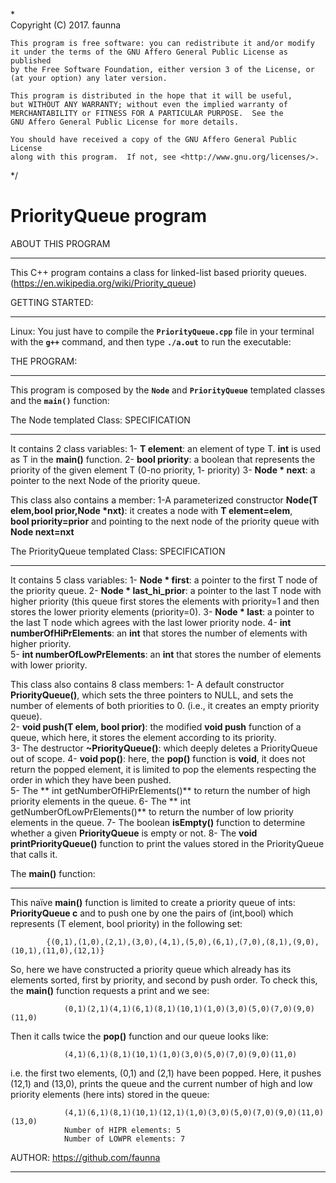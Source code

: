 *\
    Copyright (C) 2017. faunna

    This program is free software: you can redistribute it and/or modify
    it under the terms of the GNU Affero General Public License as published
    by the Free Software Foundation, either version 3 of the License, or
    (at your option) any later version.

    This program is distributed in the hope that it will be useful,
    but WITHOUT ANY WARRANTY; without even the implied warranty of
    MERCHANTABILITY or FITNESS FOR A PARTICULAR PURPOSE.  See the
    GNU Affero General Public License for more details.

    You should have received a copy of the GNU Affero General Public License
    along with this program.  If not, see <http://www.gnu.org/licenses/>.
*/



# PriorityQueue program

ABOUT THIS PROGRAM
__________________

This C++ program contains a class for linked-list based priority queues. (https://en.wikipedia.org/wiki/Priority_queue)



GETTING STARTED:
________________

Linux: You just have to compile the **`PriorityQueue.cpp`** file in your terminal with the **`g++`** command, and then type **`./a.out`** to run the executable: 


THE PROGRAM:
____________

This program is composed by the **`Node`** and **`PriorityQueue`** templated classes and the **`main()`** function:

The Node templated Class:			SPECIFICATION
_________________________

It contains 2 class variables:
	1- **T element**: an element of type T. **int** is used as T in the **main()** function.
        2- **bool priority**: a boolean that represents the priority of the given element T (0-no priority, 1- priority)
        3- **Node<T> * next**: a pointer to the next Node of the priority queue.
			
This class also contains a member:
	1-A parameterized constructor **Node<T>(T elem,bool prior,Node<T> *nxt)**: it creates a node with **T element=elem**, 	
	**bool priority=prior** and pointing to the next node of the priority queue with **Node<T> next=nxt**

The PriorityQueue templated Class:		SPECIFICATION
__________________________________


It contains 5 class variables:
	1- **Node<T> * first**: a pointer to the first T node of the priority queue. 
	2- **Node<T> * last_hi_prior**: a pointer to the last T node with higher priority (this queue first stores the elements 
		with priority=1 and then stores the lower priority elements (priority=0).
        3- **Node<T> * last**: a pointer to the last T node which agrees with the last lower priority node.
        4- **int numberOfHiPrElements**: an **int** that stores the number of elements with higher priority.		  	 
	5- **int numberOfLowPrElements**: an **int** that stores the number of elements with lower priority.			

This class also contains 8 class members:
	1- A default constructor **PriorityQueue()**, which sets the three pointers to NULL, and sets the number of elements of 
		both priorities to 0. (i.e., it creates an empty priority queue).	
	2- **void push(T elem, bool prior)**: the modified **void push** function of a queue, which here, it stores the element	
		according to its priority.				
	3- The destructor **~PriorityQueue<T>()**: which deeply deletes a PriorityQueue out of scope.
	4-  **void pop()**: here, the **pop()** function is **void**, it does not return the popped element, it is limited to pop 
		the elements respecting the order in which they have been pushed.	
	5- The ** int getNumberOfHiPrElements()** to return the number of high priority elements in the queue.
	6- The ** int getNumberOfLowPrElements()** to return the number of low priority elements in the queue.
	7- The boolean **isEmpty()** function to determine whether a given **PriorityQueue** is empty or not.
	8- The **void printPriorityQueue()** function to print the values stored in the PriorityQueue that calls it.



The **main()** function:
________________________

This naïve **main()** function is limited to create a priority queue of ints: **PriorityQueue<int> c** and to push one by one the 
pairs of (int,bool) which represents (T element, bool priority) in the following set:
				
			{(0,1),(1,0),(2,1),(3,0),(4,1),(5,0),(6,1),(7,0),(8,1),(9,0),(10,1),(11,0),(12,1)}


So, here we have constructed a priority queue which already has its elements sorted, first by priority, and second by push order. 
To check this, the **main()** function requests a print and we see:

				(0,1)(2,1)(4,1)(6,1)(8,1)(10,1)(1,0)(3,0)(5,0)(7,0)(9,0)(11,0)

Then it calls twice the **pop()** function and our queue looks like:

				(4,1)(6,1)(8,1)(10,1)(1,0)(3,0)(5,0)(7,0)(9,0)(11,0)

i.e. the first two elements, (0,1) and (2,1) have been popped. Here, it pushes (12,1) and (13,0), prints the queue and the current 
number of high and low priority elements (here ints) stored in the queue:
  
				(4,1)(6,1)(8,1)(10,1)(12,1)(1,0)(3,0)(5,0)(7,0)(9,0)(11,0)(13,0)
				Number of HIPR elements: 5
				Number of LOWPR elements: 7

AUTHOR: https://github.com/faunna
___________________________________








